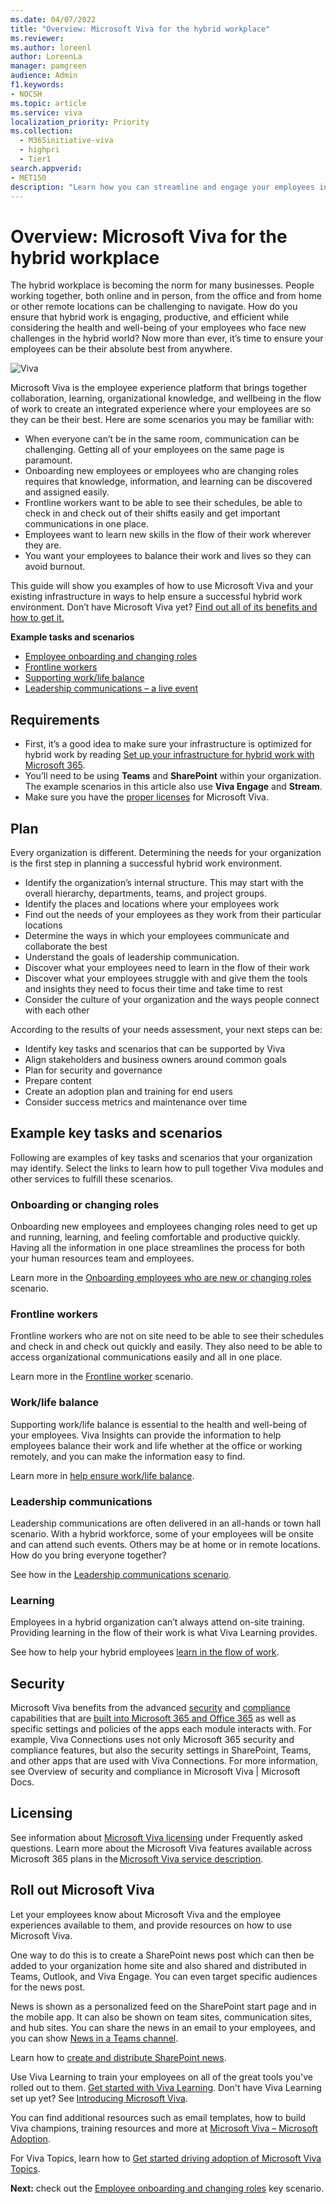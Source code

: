```yaml
---
ms.date: 04/07/2022
title: "Overview: Microsoft Viva for the hybrid workplace"
ms.reviewer: 
ms.author: loreenl
author: LoreenLa
manager: pamgreen
audience: Admin
f1.keywords:
- NOCSH
ms.topic: article
ms.service: viva
localization_priority: Priority
ms.collection:
  - M365initiative-viva
  - highpri
  - Tier1
search.appverid:
- MET150
description: "Learn how you can streamline and engage your employees in a hybrid workplace with the help of Microsoft Viva."
---
```


# Overview: Microsoft Viva for the hybrid workplace
The hybrid workplace is becoming the norm for many businesses. People working together, both online and in person, from the office and from home or other remote locations can be challenging to navigate. How do you ensure that hybrid work is engaging, productive, and efficient while considering the health and well-being of your employees who face new challenges in the hybrid world? Now more than ever, it’s time to ensure your employees can be their absolute best from anywhere.

![Viva](../media/connections/vc-hero2.png)

Microsoft Viva is the employee experience platform that brings together collaboration, learning, organizational knowledge, and wellbeing in the flow of work to create an integrated experience where your employees are so they can be their best. Here are some scenarios you may be familiar with:

- When everyone can’t be in the same room, communication can be challenging. Getting all of your employees on the same page is paramount.
- Onboarding new employees or employees who are changing roles requires that knowledge, information, and learning can be discovered and assigned easily.
- Frontline workers want to be able to see their schedules, be able to check in and check out of their shifts easily and get important communications in one place.
- Employees want to learn new skills in the flow of their work wherever they are.
- You want your employees to balance their work and lives so they can avoid burnout.


This guide will show you examples of how to use Microsoft Viva and your existing infrastructure in ways to help ensure a successful hybrid work environment.
Don’t have Microsoft Viva yet? [Find out all of its benefits and how to get it.](https://www.microsoft.com/en-us/microsoft-viva)

**Example tasks and scenarios**

- [Employee onboarding and changing roles](#onboarding-or-changing-roles)
- [Frontline workers](#frontline-workers)
- [Supporting work/life balance](#worklife-balance)
- [Leadership communications  – a live event](#leadership-communications)

## Requirements
- First, it’s a good idea to make sure your infrastructure is optimized for hybrid work by reading [Set up your infrastructure for hybrid work with Microsoft 365](/microsoft-365/solutions/empower-people-to-work-remotely).
- You’ll need to be using **Teams** and **SharePoint** within your organization. The example scenarios in this article also use **Viva Engage** and **Stream**. 
- Make sure you have the [proper licenses](#licensing) for Microsoft Viva.

## Plan

Every organization is different. Determining the needs for your organization is the first step in planning a successful hybrid work environment. 

- Identify the organization’s internal structure. This may start with the overall hierarchy, departments, teams, and project groups.
- Identify the places and locations where your employees work
- Find out the needs of your employees as they work from their particular locations
- Determine the ways in which your employees communicate and collaborate the best
- Understand the goals of leadership communication.
- Discover what your employees need to learn in the flow of their work
- Discover what your employees struggle with and give them the tools and insights they need to focus their time and take time to rest
- Consider the culture of your organization and the ways people connect with each other

According to the results of your needs assessment, your next steps can be:
- Identify key tasks and scenarios that can be supported by Viva
- Align stakeholders and business owners around common goals
- Plan for security and governance
- Prepare content
- Create an adoption plan and training for end users
- Consider success metrics and maintenance over time

## Example key tasks and scenarios
Following are examples of key tasks and scenarios that your organization may identify. Select the links to learn how to pull together Viva modules and other services to fulfill these scenarios.

### Onboarding or changing roles
Onboarding new employees and employees changing roles need to get up and running, learning, and feeling comfortable and productive quickly. Having all the information in one place streamlines the process for both your human resources team and employees.

Learn more in the [Onboarding employees who are new or changing roles](/viva/solutions/viva-onboard-change-roles) scenario.

### Frontline workers
Frontline workers who are not on site need to be able to see their schedules and check in and check out quickly and easily. They also need to be able to access organizational communications easily and all in one place.

Learn more in the [Frontline worker](/viva/solutions/viva-front-line-workers) scenario.

### Work/life balance
Supporting work/life balance is essential to the health and well-being of your employees. Viva Insights can provide the information to help employees balance their work and life whether at the office or working remotely, and you can make the information easy to find.

Learn more in [help ensure work/life balance](/Viva/solutions/viva-work-life-balance).


### Leadership communications
Leadership communications are often delivered in an all-hands or town hall scenario. With a hybrid workforce, some of your employees will be onsite and can attend such events. Others may be at home or in remote locations. How do you bring everyone together?

See how in the [Leadership communications scenario](/Viva/solutions/viva-leadership-communications).


### Learning

Employees in a hybrid organization can’t always attend on-site training. Providing learning in the flow of their work is what Viva Learning provides.

See how to help your hybrid employees [learn in the flow of work](/viva/solutions/incorporate-learning).


## Security
Microsoft Viva benefits from the advanced [security](/microsoft-365/security/microsoft-365-zero-trust) and [compliance](/microsoft-365/compliance/compliance-quick-tasks) capabilities that are [built into Microsoft 365 and Office 365](/microsoft-365/security) as well as specific settings and policies of the apps each module interacts with. For example, Viva Connections uses not only Microsoft 365 security and compliance features, but also the security settings in SharePoint, Teams, and other apps that are used with Viva Connections. For more information,  see Overview of security and compliance in Microsoft Viva | Microsoft Docs.



## Licensing
See information about [Microsoft Viva licensing](https://www.microsoft.com/microsoft-viva/pricing) under Frequently asked questions. Learn more about the Microsoft Viva features available across Microsoft 365 plans in the [Microsoft Viva service description](/office365/servicedescriptions/microsoft-viva-service-description).

## Roll out Microsoft Viva 
Let your employees know about Microsoft Viva and the employee experiences available to them, and provide resources on how to use Microsoft Viva.

One way to do this is to create a SharePoint news post which can then be added to your organization home site and also shared and distributed in Teams, Outlook, and Viva Engage. You can even target specific audiences for the news post. 

News is shown as a personalized feed on the SharePoint start page and in the mobile app. It can also be shown on team sites, communication sites, and hub sites. You can share the news in an email to your employees, and you can show [News in a Teams channel](https://support.microsoft.com/office/add-team-site-news-in-a-teams-channel-743607c0-9510-414b-8aab-1ae9ef5d3f49). 

Learn how to [create and distribute SharePoint news](https://support.microsoft.com/office/sharepoint-news-help-80e479c2-f4bb-4962-bbde-6b417112a20b).

Use Viva Learning to train your employees on all of the great tools you've rolled out to them. [Get started with Viva Learning](/viva/learning/overview-viva-learning). Don't have Viva Learning set up yet? See [Introducing Microsoft Viva](/viva/learning/set-up-viva-learning).

You can find additional resources such as email templates, how to build Viva champions, training resources and more at [Microsoft Viva – Microsoft Adoption](https://adoption.microsoft.com/viva/).

For Viva Topics, learn how to [Get started driving adoption of Microsoft Viva Topics](/viva/topics/topics-adoption-getstarted).



**Next:** check out the [Employee onboarding and changing roles](/Viva/solutions/viva-onboarding-changing-roles) key scenario.

